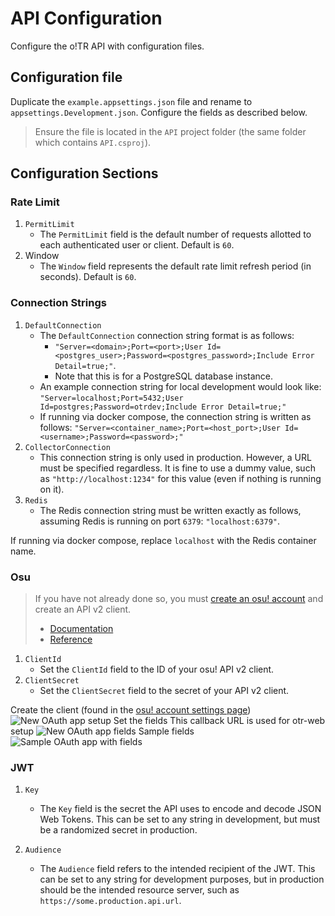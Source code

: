 # API Configuration

Configure the o!TR API with configuration files.

## Configuration file

Duplicate the `example.appsettings.json` file and rename to `appsettings.Development.json`. Configure the fields as described below.

> Ensure the file is located in the `API` project folder (the same folder which contains `API.csproj`).
>

## Configuration Sections

### Rate Limit

1. `PermitLimit`
    - The `PermitLimit` field is the default number of requests allotted to each authenticated user or client. Default is `60`.
2. Window
    - The `Window` field represents the default rate limit refresh period (in seconds). Default is `60`.

### Connection Strings

1. `DefaultConnection`
    - The `DefaultConnection` connection string format is as follows:
        - `"Server=<domain>;Port=<port>;User Id=<postgres_user>;Password=<postgres_password>;Include Error Detail=true;"`.
        - Note that this is for a PostgreSQL database instance.
    - An example connection string for local development would look like:
      `"Server=localhost;Port=5432;User Id=postgres;Password=otrdev;Include Error Detail=true;"`
    - If running via docker compose, the connection string is written as follows:
      `"Server=<container_name>;Port=<host_port>;User Id=<username>;Password=<password>;"`
2. `CollectorConnection`
    - This connection string is only used in production. However, a URL must be specified regardless. It is fine to use a dummy value, such as `"http://localhost:1234"` for this value (even if nothing is running on it).
3. `Redis`
    - The Redis connection string must be written exactly as follows, assuming Redis is running on port `6379`: `"localhost:6379"`.

If running via docker compose, replace `localhost` with the Redis container name.

### Osu

> If you have not already done so, you must [create an osu! account](https://osu.ppy.sh/wiki/en/Registration) and create an API v2 client.
>
> - [Documentation](https://osu.ppy.sh/wiki/en/osu%21api)
> - [Reference](https://osu.ppy.sh/docs/index.html)

1. `ClientId`
    - Set the `ClientId` field to the ID of your osu! API v2 client.
2. `ClientSecret`
    - Set the `ClientSecret` field to the secret of your API v2 client.

<procedure collapsible="true" default-state="collapsed" title="Further osu! API setup instructions">
   <step>
      Create the client (found in the <a href="https://osu.ppy.sh/home/account/edit">osu! account settings page</a>) <img src="new-oauth-app.png" alt="New OAuth app setup"/>
   </step> 
   <step>
      Set the fields
      <tip>This callback URL is used for otr-web setup</tip>
      <img src="new-oauth-app-fields.png" alt="New OAuth app fields"/>
   </step>
   <step>
      Sample fields <img src="sample-oauth-app.png" alt="Sample OAuth app with fields"/>
   </step>
</procedure>

### JWT

1. `Key`
    - The `Key` field is the secret the API uses to encode and decode JSON Web Tokens. This can be set to any string in development, but must be a randomized secret in production.

2. `Audience`
    - The `Audience` field refers to the intended recipient of the JWT. This can be set to any string for development purposes, but in production should be the intended resource server, such as `https://some.production.api.url`.